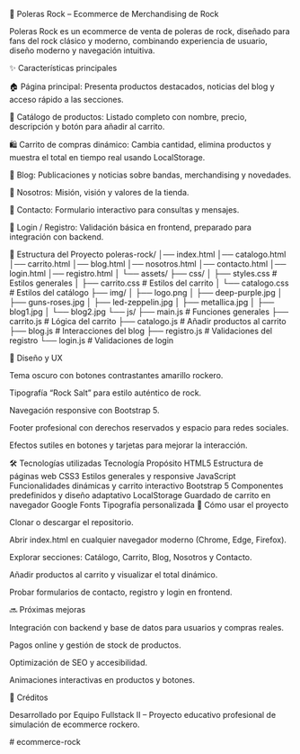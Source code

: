 🎸 Poleras Rock – Ecommerce de Merchandising de Rock

Poleras Rock es un ecommerce de venta de poleras de rock, diseñado para fans del rock clásico y moderno, combinando experiencia de usuario, diseño moderno y navegación intuitiva.

✨ Características principales

🏠 Página principal: Presenta productos destacados, noticias del blog y acceso rápido a las secciones.

🛒 Catálogo de productos: Listado completo con nombre, precio, descripción y botón para añadir al carrito.

🛍️ Carrito de compras dinámico: Cambia cantidad, elimina productos y muestra el total en tiempo real usando LocalStorage.

📰 Blog: Publicaciones y noticias sobre bandas, merchandising y novedades.

👥 Nosotros: Misión, visión y valores de la tienda.

📧 Contacto: Formulario interactivo para consultas y mensajes.

🔐 Login / Registro: Validación básica en frontend, preparado para integración con backend.

📂 Estructura del Proyecto
poleras-rock/
│── index.html
│── catalogo.html
│── carrito.html
│── blog.html
│── nosotros.html
│── contacto.html
│── login.html
│── registro.html
│
└── assets/
    ├── css/
    │   ├── styles.css       # Estilos generales
    │   ├── carrito.css      # Estilos del carrito
    │   └── catalogo.css     # Estilos del catálogo
    ├── img/
    │   ├── logo.png
    │   ├── deep-purple.jpg
    │   ├── guns-roses.jpg
    │   ├── led-zeppelin.jpg
    │   ├── metallica.jpg
    │   ├── blog1.jpg
    │   └── blog2.jpg
    └── js/
        ├── main.js          # Funciones generales
        ├── carrito.js       # Lógica del carrito
        ├── catalogo.js      # Añadir productos al carrito
        ├── blog.js          # Interacciones del blog
        ├── registro.js      # Validaciones del registro
        └── login.js         # Validaciones de login

🎨 Diseño y UX

Tema oscuro con botones contrastantes amarillo rockero.

Tipografía “Rock Salt” para estilo auténtico de rock.

Navegación responsive con Bootstrap 5.

Footer profesional con derechos reservados y espacio para redes sociales.

Efectos sutiles en botones y tarjetas para mejorar la interacción.

🛠 Tecnologías utilizadas
Tecnología	Propósito
HTML5	Estructura de páginas web
CSS3	Estilos generales y responsive
JavaScript	Funcionalidades dinámicas y carrito interactivo
Bootstrap 5	Componentes predefinidos y diseño adaptativo
LocalStorage	Guardado de carrito en navegador
Google Fonts	Tipografía personalizada
🚀 Cómo usar el proyecto

Clonar o descargar el repositorio.

Abrir index.html en cualquier navegador moderno (Chrome, Edge, Firefox).

Explorar secciones: Catálogo, Carrito, Blog, Nosotros y Contacto.

Añadir productos al carrito y visualizar el total dinámico.

Probar formularios de contacto, registro y login en frontend.

🔜 Próximas mejoras

Integración con backend y base de datos para usuarios y compras reales.

Pagos online y gestión de stock de productos.

Optimización de SEO y accesibilidad.

Animaciones interactivas en productos y botones.

📌 Créditos

Desarrollado por Equipo Fullstack II – Proyecto educativo profesional de simulación de ecommerce rockero.

#   e c o m m e r c e - r o c k  
 